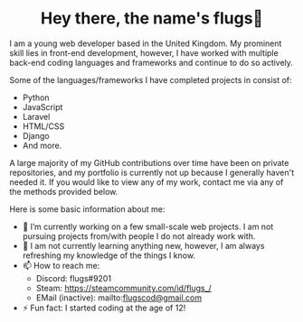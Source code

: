 <h1 align="center"> Hey there, the name's flugs👋 </h1>

I am a young web developer based in the United Kingdom. My prominent skill lies in front-end development, however, I have worked with multiple back-end coding languages and frameworks and continue to do so actively.

Some of the languages/frameworks I have completed projects in consist of:
- Python
- JavaScript
- Laravel
- HTML/CSS
- Django
- And more.

A large majority of my GitHub contributions over time have been on private repositories, and my portfolio is currently not up because I generally haven't needed it. If you would like to view any of my work, contact me via any of the methods provided below.

Here is some basic information about me:

- 🔭 I’m currently working on a few small-scale web projects. I am not pursuing projects from/with people I do not already work with.
- 🌱 I am not currently learning anything new, however, I am always refreshing my knowledge of the things I know.
- 📫 How to reach me:
    - Discord: flugs#9201
    - Steam: https://steamcommunity.com/id/flugs_/
    - EMail (inactive): mailto:flugscod@gmail.com
- ⚡ Fun fact: I started coding at the age of 12!
